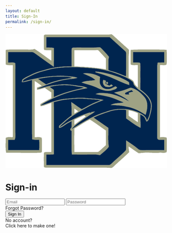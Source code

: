 ```yaml
---
layout: default
title: Sign-In
permalink: /sign-in/
---
```


<html lang="en">

<head>
  <meta charset="UTF-8">
  <meta name="viewport" content="width=device-width, initial-scale=1.0">
  <title>Login</title>

  <link rel="stylesheet" href="{{site.baseurl}}/signIn.css">
  <link rel="preconnect" href="https://fonts.googleapis.com">
  <link rel="preconnect" href="https://fonts.gstatic.com" crossorigin>
  <link href="https://fonts.googleapis.com/css2?family=Lexend:wght@100..900&display=swap" rel="stylesheet">
</head>

<body class="light">
  <main id="main-holder">
    <div id="brand-logo">
      <img src="../images/icons/dnhs_logo.png" id="brand-logo-img" alt="Brand Logo">
    </div>
    <div id="login-div">
      <h1 id="login-header">Sign-in</h1>
      <!--<div id="login-subheader">If you already have an account.</div>-->
      <form id="login-form">
        <input type="text" name="username" id="username-field" class="login-form-field" placeholder="Email">
        <input type="password" name="password" id="password-field" class="login-form-field" placeholder="Password">
      </form>
      <div id="forgot-password">Forgot Password?</div>
      <input type="submit" value="Sign In" id="login-form-submit" onclick="signIn()">
      <div id="no-account">No account?</div>
      <div id="create-account">Click here to make one!</div>
    </div>
  </main>
</body>

</html>

<script>
  const brandLogoImg = document.getElementById('brand-logo-img');
  function themeChange() {
            const DarkMode = JSON.parse(localStorage.getItem('DarkMode')) || false;
            const newDarkMode = !DarkMode;
            if (DarkMode) {
                document.body.classList.add('dark');
                document.body.classList.remove('light');
                if (brandLogoImg) {
                  console.log("dark")
                  brandLogoImg.src = "../images/icons/alternate_dnhs_logo.png";
                }
            } else {
                document.body.classList.add('light');
                document.body.classList.remove('dark');
               if (brandLogoImg) {
                  brandLogoImg.src = "../images/icons/dnhs_logo.png";
                }
            }
            localStorage.setItem('DarkMode', JSON.stringify(newDarkMode));
  }

  var local = "http://localhost:8911";
  var deployed = "https://jcc.stu.nighthawkcodingsociety.com";
  const currentUrl = window.location.href;
  var fetchUrl = deployed;
  if (currentUrl.includes("localhost") || currentUrl.includes("127.0.0.1")) {
    fetchUrl = local;
  }

  function signIn() {
    console.log("button clicked");
    var email = document.getElementById('username-field').value;
    var password = document.getElementById('password-field').value;

    var requestBody = {
        email: email,
        password: password
    };

    var requestOptions = {
        method: 'POST',
        mode: 'cors', // no-cors, *cors, same-origin
        cache: 'no-cache', // *default, no-cache, reload, force-cache, only-if-cached
        credentials: 'include', // include, *same-origin, omit
        body: JSON.stringify(requestBody),
        headers: {
            "content-type": "application/json",
        },
    };
   
    fetch(fetchUrl + '/authenticate', requestOptions)
    .then((response => {
      if (!response.ok) {
          if (response.status == "401") {
            throw new Error("Invalid email or password")
          }
          else {
            throw new Error("HTTP Error: " + response.status)
          }
      }
      return response.json();
      })) // Get response text
      .then(data => {
        // Check response status
        console.log(data.message);
        localStorage.setItem('jwtToken', data.cookie);
        window.location.replace("{{site.baseurl}}/dashboard/");
        return;
      }
    )
    .catch(error => {
        console.error('There was an error:', error);
        // Error occurred during sign-in
        displayErrorMessage(error.message);
    });
  }

    function displayErrorMessage(message) {
      // check if error message already exists 
      var existingErrorMessage = document.querySelector('.error-message');
      if (!existingErrorMessage) {
        var errorDiv = document.createElement('div');
        errorDiv.className = 'error-message';
        errorDiv.textContent = message;
        document.getElementById('login-div').appendChild(errorDiv);
      }
    }

    /*
    document.getElementById('login-form-submit').onclick = function () {
      signIn();
    }; ^ 
    */
</script>
